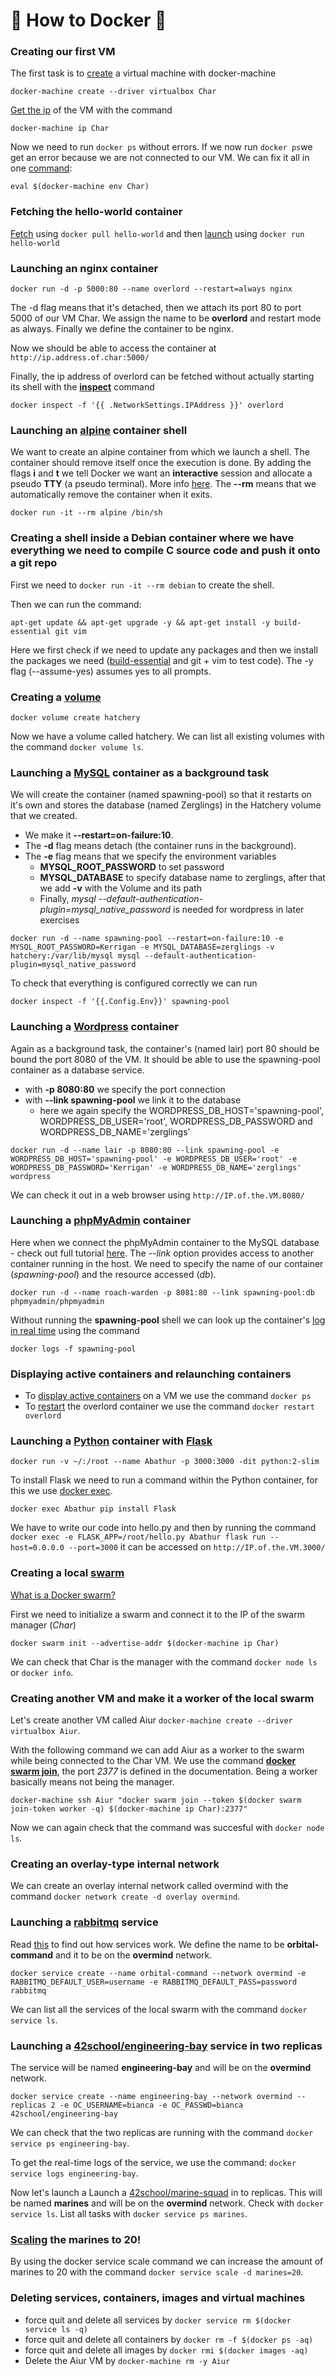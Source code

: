 # 🐳 How to Docker 🐳

### Creating our first VM

The first task is to [create](https://docs.docker.com/machine/reference/create/) a virtual machine with docker-machine

`docker-machine create --driver virtualbox Char`

[Get the ip](https://docs.docker.com/machine/reference/ip/) of the VM with the command

`docker-machine ip Char`

Now we need to run `docker ps` without errors. If we now run `docker ps`we get an error because we are not connected to our VM. We can fix it all in one [command](https://docs.docker.com/v17.09/machine/reference/env/):

`eval $(docker-machine env Char)`

### Fetching the hello-world container

[Fetch](https://docs.docker.com/engine/reference/commandline/pull/) using `docker pull hello-world` and then [launch](https://docs.docker.com/engine/reference/run/) using `docker run hello-world`

### Launching an nginx container

`docker run -d -p 5000:80 --name overlord --restart=always nginx`

The -d flag means that it's detached, then we attach its port 80 to port 5000 of our VM Char. We assign the name to be __overlord__ and restart mode as always. Finally we define the container to be nginx.

Now we should be able to access the container at `http://ip.address.of.char:5000/`

Finally, the ip address of overlord can be fetched without actually starting its shell with the [__inspect__](https://docs.docker.com/engine/reference/commandline/inspect/) command

`docker inspect -f '{{ .NetworkSettings.IPAddress }}' overlord`

### Launching an [alpine](https://hub.docker.com/_/alpine) container shell

We want to create an alpine container from which we launch a shell. The container should remove itself once the execution is done. By adding the flags __i__ and __t__ we tell Docker we want an __interactive__ session and allocate a pseudo __TTY__ (a pseudo terminal). More info [here](https://stackoverflow.com/questions/35689628/starting-a-shell-in-the-docker-alpine-container#%20alpine-container/43564198#43564198). The __--rm__ means that we automatically remove the container when it exits.

`docker run -it --rm alpine /bin/sh`

### Creating a shell inside a Debian container where we have everything we need to compile C source code and push it onto a git repo

First we need to `docker run -it --rm debian` to create the shell.

Then we can run the command:

```
apt-get update && apt-get upgrade -y && apt-get install -y build-essential git vim
```
Here we first check if we need to update any packages and then we install the packages we need ([build-essential](https://packages.ubuntu.com/xenial/build-essential) and git + vim to test code). The -y flag (--assume-yes) assumes yes to all prompts.

### Creating a [volume](https://docs.docker.com/storage/volumes/)

`docker volume create hatchery`

Now we have a volume called hatchery. We can list all existing volumes with the command `docker volume ls`.

### Launching a [MySQL](https://hub.docker.com/_/mysql) container as a background task

We will create the container (named spawning-pool) so that it restarts on it's own and stores the database (named Zerglings) in the Hatchery volume that we created.

- We make it __--restart=on-failure:10__.
- The __-d__ flag means detach (the container runs in the background).
- The __-e__ flag means that we specify the environment variables
  - __MYSQL_ROOT_PASSWORD__ to set password
  - __MYSQL_DATABASE__ to specify database name to zerglings, after that we add __-v__ with the Volume and its path
  - Finally, *mysql --default-authentication-plugin=mysql_native_password* is needed for wordpress in later exercises
  
```
docker run -d --name spawning-pool --restart=on-failure:10 -e MYSQL_ROOT_PASSWORD=Kerrigan -e MYSQL_DATABASE=zerglings -v hatchery:/var/lib/mysql mysql --default-authentication-plugin=mysql_native_password
```
To check that everything is configured correctly we can run
```
docker inspect -f '{{.Config.Env}}' spawning-pool
```
### Launching a [Wordpress](https://hub.docker.com/_/wordpress) container

Again as a background task, the container's (named lair) port 80 should be bound the port 8080 of the VM. It should be able to use the spawning-pool container as a database service.

- with __-p 8080:80__ we specify the port connection
- with __--link spawning-pool__ we link it to the database
  - here we again specify the WORDPRESS_DB_HOST='spawning-pool', WORDPRESS_DB_USER='root', WORDPRESS_DB_PASSWORD and WORDPRESS_DB_NAME='zerglings'
  
```
docker run -d --name lair -p 8080:80 --link spawning-pool -e WORDPRESS_DB_HOST='spawning-pool' -e WORDPRESS_DB_USER='root' -e WORDPRESS_DB_PASSWORD='Kerrigan' -e WORDPRESS_DB_NAME='zerglings' wordpress
```
We can check it out in a web browser using `http://IP.of.the.VM.8080/`

### Launching a [phpMyAdmin](https://hub.docker.com/r/phpmyadmin/phpmyadmin/) container

Here when we connect the phpMyAdmin container to the MySQL database - check out full tutorial [here](https://medium.com/@migueldoctor/run-mysql-phpmyadmin-locally-in-3-steps-using-docker-74eb735fa1fc). The *--link* option provides access to another container running in the host. We need to specify the name of our container (*spawning-pool*) and the resource accessed (*db*).
```
docker run -d --name roach-warden -p 8081:80 --link spawning-pool:db phpmyadmin/phpmyadmin
```
Without running the __spawning-pool__ shell we can look up the container's [log in real time](https://success.mirantis.com/article/view-realtime-container-logging) using the command
```
docker logs -f spawning-pool
```

### Displaying active containers and relaunching containers

- To [display active containers](https://docs.docker.com/engine/reference/commandline/ps/) on a VM we use the command `docker ps`
- To [restart](https://docs.docker.com/engine/reference/commandline/restart/) the overlord container we use the command `docker restart overlord`

### Launching a [Python](https://hub.docker.com/_/python) container with [Flask](https://palletsprojects.com/p/flask/)

`docker run -v ~/:/root --name Abathur -p 3000:3000 -dit python:2-slim`

To install Flask we need to run a command within the Python container, for this we use [docker exec](https://docs.docker.com/engine/reference/commandline/exec/).

`docker exec Abathur pip install Flask`

We have to write our code into hello.py and then by running the command
`docker exec -e FLASK_APP=/root/hello.py Abathur flask run --host=0.0.0.0 --port=3000`
it can be accessed on `http://IP.of.the.VM.3000/`

### Creating a local [swarm](https://docs.docker.com/engine/swarm/admin_guide/)

[What is a Docker swarm?](https://www.sumologic.com/glossary/docker-swarm/)

First we need to initialize a swarm and connect it to the IP of the swarm manager (*Char*)

```
docker swarm init --advertise-addr $(docker-machine ip Char)
```
We can check that Char is the manager with the command `docker node ls` or `docker info`.

### Creating another VM and make it a worker of the local swarm

Let's create another VM called Aiur `docker-machine create --driver virtualbox Aiur`.

With the following command we can add Aiur as a worker to the swarm while being connected to the Char VM. We use the command [__docker swarm join__](https://docs.docker.com/engine/reference/commandline/swarm_join/), the port *2377* is defined in the documentation. Being a worker basically means not being the manager.

```
docker-machine ssh Aiur "docker swarm join --token $(docker swarm join-token worker -q) $(docker-machine ip Char):2377"
```
Now we can again check that the command was succesful with `docker node ls`.

### Creating an overlay-type internal network

We can create an overlay internal network called overmind with the command `docker network create -d overlay overmind`.

### Launching a [rabbitmq](https://hub.docker.com/_/rabbitmq) service

Read [this](https://docs.docker.com/engine/swarm/how-swarm-mode-works/services/) to find out how services work. We define the name to be __orbital-command__ and it to be on the __overmind__ network.

```
docker service create --name orbital-command --network overmind -e RABBITMQ_DEFAULT_USER=username -e RABBITMQ_DEFAULT_PASS=password rabbitmq
```
We can list all the services of the local swarm with the command `docker service ls`.

### Launching a [42school/engineering-bay](https://hub.docker.com/r/42school/engineering-bay/) service in two replicas

The service will be named __engineering-bay__ and will be on the __overmind__ network.
```
docker service create --name engineering-bay --network overmind --replicas 2 -e OC_USERNAME=bianca -e OC_PASSWD=bianca 42school/engineering-bay
```
We can check that the two replicas are running with the command `docker service ps engineering-bay`.

To get the real-time logs of the service, we use the command: `docker service logs engineering-bay`.

Now let's launch a Launch a [42school/marine-squad](https://hub.docker.com/r/42school/marine-squad/) in to replicas. This will be named __marines__ and will be on the __overmind__ network. Check with `docker service ls`. List all tasks with `docker service ps marines`.

### [Scaling](https://docs.docker.com/engine/reference/commandline/service_scale/) the marines to 20!

By using the docker service scale command we can increase the amount of marines to 20 with the command `docker service scale -d marines=20`.

### Deleting services, containers, images and virtual machines

- force quit and delete all services by `docker service rm $(docker service ls -q)`
- force quit and delete all containers by `docker rm -f $(docker ps -aq)`
- force quit and delete all images by `docker rmi $(docker images -aq)`
- Delete the Aiur VM by `docker-machine rm -y Aiur`
